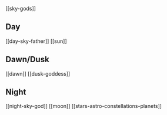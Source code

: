 
[[sky-gods]]

## Day
[[day-sky-father]]
[[sun]]
## Dawn/Dusk
[[dawn]]
[[dusk-goddess]]
## Night
[[night-sky-god]]
[[moon]]
[[stars-astro-constellations-planets]]